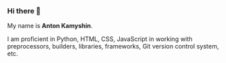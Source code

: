 ### Hi there 👋

<!--
**AntonKamyshin/AntonKamyshin** is a ✨ _special_ ✨ repository because its `README.md` (this file) appears on your GitHub profile.

Here are some ideas to get you started:
- 🔭 I’m currently working on ...
- 🌱 I’m currently learning ...
- 👯 I’m looking to collaborate on ...
- 🤔 I’m looking for help with ...
- 💬 Ask me about ...
- 📫 How to reach me: ...
- 😄 Pronouns: ...
- ⚡ Fun fact: ...
-->

My name is **Anton Kamyshin**.

I am proficient in Python, HTML, CSS, JavaScript in working with preprocessors, builders, libraries, frameworks, Git version control system, etc.
